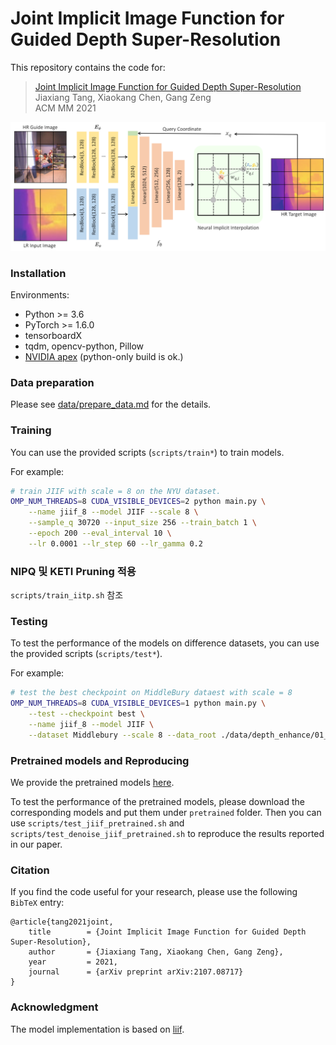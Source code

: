 # Joint Implicit Image Function for Guided Depth Super-Resolution

This repository contains the code for:

> [Joint Implicit Image Function for Guided Depth Super-Resolution](https://arxiv.org/abs/2107.08717)  
> Jiaxiang Tang, Xiaokang Chen, Gang Zeng  
> ACM MM 2021  




![model](assets/model.png)



### Installation

Environments:
* Python >= 3.6
* PyTorch >= 1.6.0
* tensorboardX
* tqdm, opencv-python, Pillow
* [NVIDIA apex](https://github.com/NVIDIA/apex) (python-only build is ok.)



### Data preparation

Please see [data/prepare_data.md](data/prepare_data.md) for the details.



### Training
You can use the provided scripts (`scripts/train*`) to train models.

For example:

```bash
# train JIIF with scale = 8 on the NYU dataset.
OMP_NUM_THREADS=8 CUDA_VISIBLE_DEVICES=2 python main.py \
    --name jiif_8 --model JIIF --scale 8 \
    --sample_q 30720 --input_size 256 --train_batch 1 \
    --epoch 200 --eval_interval 10 \
    --lr 0.0001 --lr_step 60 --lr_gamma 0.2
```

### NIPQ 및 KETI Pruning 적용
`scripts/train_iitp.sh` 참조



### Testing

To test the performance of the models on difference datasets, you can use the provided scripts (`scripts/test*`). 

For example:  

```bash
# test the best checkpoint on MiddleBury dataest with scale = 8
OMP_NUM_THREADS=8 CUDA_VISIBLE_DEVICES=1 python main.py \
    --test --checkpoint best \
    --name jiif_8 --model JIIF \
    --dataset Middlebury --scale 8 --data_root ./data/depth_enhance/01_Middlebury_Dataset
```



### Pretrained models and Reproducing

We provide the pretrained models [here](https://drive.google.com/drive/folders/1qU669OhhGcIgxYtj-1J6APZdUKQOZ4H2?usp=sharing). 

To test the performance of the pretrained models, please download the corresponding models and put them under `pretrained` folder. Then you can use `scripts/test_jiif_pretrained.sh` and `scripts/test_denoise_jiif_pretrained.sh` to reproduce the results reported in our paper.



### Citation

If you find the code useful for your research, please use the following `BibTeX` entry:
```
@article{tang2021joint,
    title        = {Joint Implicit Image Function for Guided Depth Super-Resolution},
    author       = {Jiaxiang Tang, Xiaokang Chen, Gang Zeng},
    year         = 2021,
    journal      = {arXiv preprint arXiv:2107.08717}
}
```



### Acknowledgment

The model implementation is based on [liif](https://github.com/yinboc/liif).